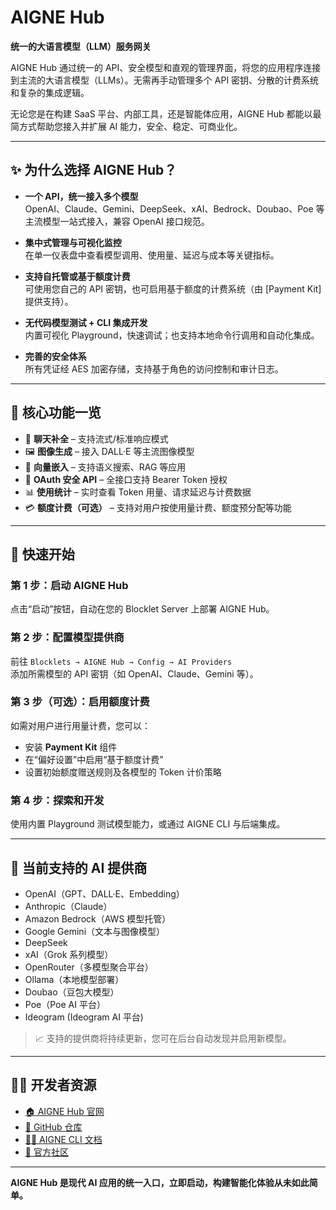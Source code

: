 # AIGNE Hub  
**统一的大语言模型（LLM）服务网关**

AIGNE Hub 通过统一的 API、安全模型和直观的管理界面，将您的应用程序连接到主流的大语言模型（LLMs）。无需再手动管理多个 API 密钥、分散的计费系统和复杂的集成逻辑。

无论您是在构建 SaaS 平台、内部工具，还是智能体应用，AIGNE Hub 都能以最简方式帮助您接入并扩展 AI 能力，安全、稳定、可商业化。

---

## ✨ 为什么选择 AIGNE Hub？

- **一个 API，统一接入多个模型**  
  OpenAI、Claude、Gemini、DeepSeek、xAI、Bedrock、Doubao、Poe 等主流模型一站式接入，兼容 OpenAI 接口规范。

- **集中式管理与可视化监控**  
  在单一仪表盘中查看模型调用、使用量、延迟与成本等关键指标。

- **支持自托管或基于额度计费**  
  可使用您自己的 API 密钥，也可启用基于额度的计费系统（由 [Payment Kit] 提供支持）。

- **无代码模型测试 + CLI 集成开发**  
  内置可视化 Playground，快速调试；也支持本地命令行调用和自动化集成。

- **完善的安全体系**  
  所有凭证经 AES 加密存储，支持基于角色的访问控制和审计日志。

---

## 🧩 核心功能一览

- 💬 **聊天补全** – 支持流式/标准响应模式  
- 🖼️ **图像生成** – 接入 DALL·E 等主流图像模型  
- 🧠 **向量嵌入** – 支持语义搜索、RAG 等应用  
- 🔐 **OAuth 安全 API** – 全接口支持 Bearer Token 授权  
- 📊 **使用统计** – 实时查看 Token 用量、请求延迟与计费数据  
- 💳 **额度计费（可选）** – 支持对用户按使用量计费、额度预分配等功能  

---

## 🚀 快速开始

### 第 1 步：启动 AIGNE Hub  
点击“启动”按钮，自动在您的 Blocklet Server 上部署 AIGNE Hub。

### 第 2 步：配置模型提供商  
前往 `Blocklets → AIGNE Hub → Config → AI Providers`  
添加所需模型的 API 密钥（如 OpenAI、Claude、Gemini 等）。

### 第 3 步（可选）：启用额度计费  
如需对用户进行用量计费，您可以：  
- 安装 **Payment Kit** 组件  
- 在“偏好设置”中启用“基于额度计费”  
- 设置初始额度赠送规则及各模型的 Token 计价策略

### 第 4 步：探索和开发  
使用内置 Playground 测试模型能力，或通过 AIGNE CLI 与后端集成。

---

## 🔌 当前支持的 AI 提供商

- OpenAI（GPT、DALL·E、Embedding）
- Anthropic（Claude）
- Amazon Bedrock（AWS 模型托管）
- Google Gemini（文本与图像模型）
- DeepSeek
- xAI（Grok 系列模型）
- OpenRouter（多模型聚合平台）
- Ollama（本地模型部署）
- Doubao（豆包大模型）
- Poe（Poe AI 平台）
- Ideogram (Ideogram AI 平台)

> 📈 支持的提供商将持续更新，您可在后台自动发现并启用新模型。

---

## 🧑‍💻 开发者资源

- [🏠 AIGNE Hub 官网](https://www.aigne.io/hub)  
- [📘 GitHub 仓库](https://github.com/AIGNE-io/aigne-hub)  
- [🧑‍💻 AIGNE CLI 文档](https://www.arcblock.io/docs/aigne-framework/en/aigne-framework-api-aigne-cli-md)  
- [💬 官方社区](https://community.arcblock.io/discussions/boards/aigne)  

---

**AIGNE Hub 是现代 AI 应用的统一入口，立即启动，构建智能化体验从未如此简单。**
